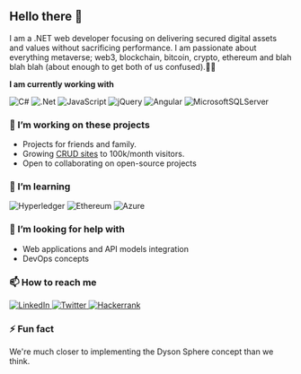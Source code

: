 ## Hello there 👋

I am a .NET web developer focusing on delivering secured digital assets and values without sacrificing performance. I am passionate about everything metaverse; web3, blockchain, bitcoin, crypto, ethereum and blah blah blah (about enough to get both of us confused).🕺🏽

**I am currently working with**

![C#](https://img.shields.io/badge/c%23-%23239120.svg?style=for-the-badge&logo=c-sharp&logoColor=black)
![.Net](https://img.shields.io/badge/.NET-5C2D91?style=for-the-badge&logo=.net&logoColor=black)
![JavaScript](https://img.shields.io/badge/javascript-%23323330.svg?style=for-the-badge&logo=javascript&logoColor=%23F7DF1E)
![jQuery](https://img.shields.io/badge/jquery-%230769AD.svg?style=for-the-badge&logo=jquery&logoColor=black)
![Angular](https://img.shields.io/badge/angular-%23DD0031.svg?style=for-the-badge&logo=angular&logoColor=black)
![MicrosoftSQLServer](https://img.shields.io/badge/MSSQL-CC2927?style=for-the-badge&logo=microsoft%20sql%20server&logoColor=black)




### 🔭 I’m working on these projects
- Projects for friends and family.
- Growing [CRUD sites](https://www.crudallday.com) to 100k/month visitors.
- Open to collaborating on open-source projects

### 🌱 I’m learning

<div display="flex">
  <img src="https://img.shields.io/badge/hyperledger-2F3134?style=for-the-badge&logo=hyperledger&logoColor=white" alt="Hyperledger"/>
  <img src="https://img.shields.io/badge/Ethereum-3C3C3D?style=for-the-badge&logo=Ethereum&logoColor=white" alt="Ethereum"/>
  <img src="https://img.shields.io/badge/azure-%230072C6.svg?style=for-the-badge&logo=microsoftazure&logoColor=white" alt="Azure"/>
</div>

### 🤔 I’m looking for help with

- Web applications and API models integration
- DevOps concepts

### 📫 How to reach me

<div display="flex">
  <a href="https://www.linkedin.com/in/fjeanjoseph/">
    <img src="https://img.shields.io/badge/linkedin-%230077B5.svg?style=for-the-badge&logo=linkedin&logoColor=white" alt="LinkedIn"/>
  </a>
  <a href="https://twitter.com/mrjeanjoseph">
    <img src="https://img.shields.io/badge/Twitter-%231DA1F2.svg?style=for-the-badge&logo=Twitter&logoColor=white" alt="Twitter"/>
  </a>
  <a href="https://www.hackerrank.com/fjeanjoseph">
    <img src="https://img.shields.io/badge/Hackerrank-12100E?style=for-the-badge&logo=hackerrank&logoColor=white" alt="Hackerrank"/>
  </a>
</div>

### ⚡ Fun fact
We're much closer to implementing the Dyson Sphere concept than we think.
